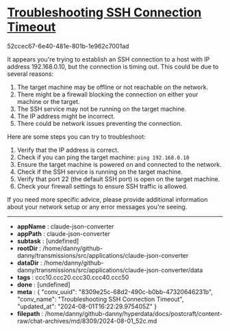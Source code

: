 # [Troubleshooting SSH Connection Timeout](https://claude.ai/chat/8309e25c-68d2-490c-b0bb-47320646231b)

52ccec67-6e40-481e-801b-1e962c7001ad

 It appears you're trying to establish an SSH connection to a host with IP address 192.168.0.10, but the connection is timing out. This could be due to several reasons:

1. The target machine may be offline or not reachable on the network.
2. There might be a firewall blocking the connection on either your machine or the target.
3. The SSH service may not be running on the target machine.
4. The IP address might be incorrect.
5. There could be network issues preventing the connection.

Here are some steps you can try to troubleshoot:

1. Verify that the IP address is correct.
2. Check if you can ping the target machine: `ping 192.168.0.10`
3. Ensure the target machine is powered on and connected to the network.
4. Check if the SSH service is running on the target machine.
5. Verify that port 22 (the default SSH port) is open on the target machine.
6. Check your firewall settings to ensure SSH traffic is allowed.

If you need more specific advice, please provide additional information about your network setup or any error messages you're seeing.

---

* **appName** : claude-json-converter
* **appPath** : claude-json-converter
* **subtask** : [undefined]
* **rootDir** : /home/danny/github-danny/transmissions/src/applications/claude-json-converter
* **dataDir** : /home/danny/github-danny/transmissions/src/applications/claude-json-converter/data
* **tags** : ccc10.ccc20.ccc30.ccc40.ccc50
* **done** : [undefined]
* **meta** : {
  "conv_uuid": "8309e25c-68d2-490c-b0bb-47320646231b",
  "conv_name": "Troubleshooting SSH Connection Timeout",
  "updated_at": "2024-08-01T16:22:29.975405Z"
}
* **filepath** : /home/danny/github-danny/hyperdata/docs/postcraft/content-raw/chat-archives/md/8309/2024-08-01_52c.md